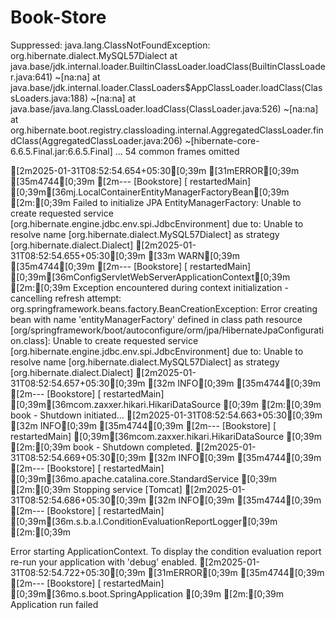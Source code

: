 # Book-Store
Suppressed: java.lang.ClassNotFoundException: org.hibernate.dialect.MySQL57Dialect
		at java.base/jdk.internal.loader.BuiltinClassLoader.loadClass(BuiltinClassLoader.java:641) ~[na:na]
		at java.base/jdk.internal.loader.ClassLoaders$AppClassLoader.loadClass(ClassLoaders.java:188) ~[na:na]
		at java.base/java.lang.ClassLoader.loadClass(ClassLoader.java:526) ~[na:na]
		at org.hibernate.boot.registry.classloading.internal.AggregatedClassLoader.findClass(AggregatedClassLoader.java:206) ~[hibernate-core-6.6.5.Final.jar:6.6.5.Final]
		... 54 common frames omitted

[2m2025-01-31T08:52:54.654+05:30[0;39m [31mERROR[0;39m [35m4744[0;39m [2m--- [Bookstore] [  restartedMain] [0;39m[36mj.LocalContainerEntityManagerFactoryBean[0;39m [2m:[0;39m Failed to initialize JPA EntityManagerFactory: Unable to create requested service [org.hibernate.engine.jdbc.env.spi.JdbcEnvironment] due to: Unable to resolve name [org.hibernate.dialect.MySQL57Dialect] as strategy [org.hibernate.dialect.Dialect]
[2m2025-01-31T08:52:54.655+05:30[0;39m [33m WARN[0;39m [35m4744[0;39m [2m--- [Bookstore] [  restartedMain] [0;39m[36mConfigServletWebServerApplicationContext[0;39m [2m:[0;39m Exception encountered during context initialization - cancelling refresh attempt: org.springframework.beans.factory.BeanCreationException: Error creating bean with name 'entityManagerFactory' defined in class path resource [org/springframework/boot/autoconfigure/orm/jpa/HibernateJpaConfiguration.class]: Unable to create requested service [org.hibernate.engine.jdbc.env.spi.JdbcEnvironment] due to: Unable to resolve name [org.hibernate.dialect.MySQL57Dialect] as strategy [org.hibernate.dialect.Dialect]
[2m2025-01-31T08:52:54.657+05:30[0;39m [32m INFO[0;39m [35m4744[0;39m [2m--- [Bookstore] [  restartedMain] [0;39m[36mcom.zaxxer.hikari.HikariDataSource      [0;39m [2m:[0;39m book - Shutdown initiated...
[2m2025-01-31T08:52:54.663+05:30[0;39m [32m INFO[0;39m [35m4744[0;39m [2m--- [Bookstore] [  restartedMain] [0;39m[36mcom.zaxxer.hikari.HikariDataSource      [0;39m [2m:[0;39m book - Shutdown completed.
[2m2025-01-31T08:52:54.669+05:30[0;39m [32m INFO[0;39m [35m4744[0;39m [2m--- [Bookstore] [  restartedMain] [0;39m[36mo.apache.catalina.core.StandardService  [0;39m [2m:[0;39m Stopping service [Tomcat]
[2m2025-01-31T08:52:54.686+05:30[0;39m [32m INFO[0;39m [35m4744[0;39m [2m--- [Bookstore] [  restartedMain] [0;39m[36m.s.b.a.l.ConditionEvaluationReportLogger[0;39m [2m:[0;39m 

Error starting ApplicationContext. To display the condition evaluation report re-run your application with 'debug' enabled.
[2m2025-01-31T08:52:54.722+05:30[0;39m [31mERROR[0;39m [35m4744[0;39m [2m--- [Bookstore] [  restartedMain] [0;39m[36mo.s.boot.SpringApplication              [0;39m [2m:[0;39m Application run failed
